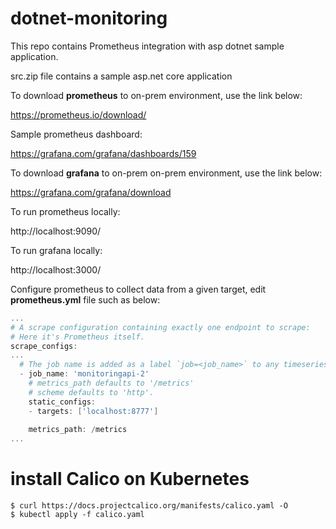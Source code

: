 # dotnet-monitoring
This repo contains Prometheus integration with asp dotnet sample application. 

src.zip file contains a sample asp.net core application

To download **prometheus** to on-prem environment, use the link below:

https://prometheus.io/download/

Sample prometheus dashboard:

https://grafana.com/grafana/dashboards/159

To download **grafana** to on-prem on-prem environment, use the link below:

https://grafana.com/grafana/download

To run prometheus locally:

http://localhost:9090/

To run grafana locally:

http://localhost:3000/

Configure prometheus to collect data from a given target, edit **prometheus.yml** file such as below:

```powershell
...
# A scrape configuration containing exactly one endpoint to scrape:
# Here it's Prometheus itself.
scrape_configs:
...
  # The job name is added as a label `job=<job_name>` to any timeseries scraped from this config.
  - job_name: 'monitoringapi-2'
    # metrics_path defaults to '/metrics'
    # scheme defaults to 'http'.
    static_configs:
    - targets: ['localhost:8777']
  
    metrics_path: /metrics
...
```

# install Calico on Kubernetes

```
$ curl https://docs.projectcalico.org/manifests/calico.yaml -O
$ kubectl apply -f calico.yaml
```

